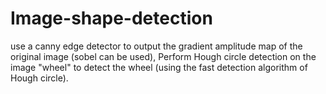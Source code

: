 # Image-shape-detection
 use a canny edge detector to output the gradient amplitude map of the original image (sobel can be used),    Perform Hough circle detection on the image "wheel" to detect the wheel (using the fast detection algorithm of Hough circle). 
